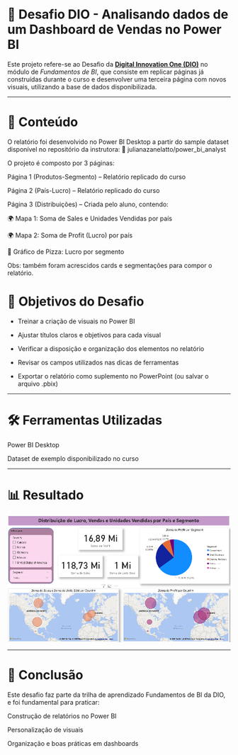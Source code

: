 # 🚀 Desafio DIO - Analisando dados de um Dashboard de Vendas no Power BI

Este projeto refere-se ao Desafio da **[Digital Innovation One (DIO)](https://web.dio.me/home)**
no módulo de *Fundamentos de BI*, que consiste em replicar páginas já construídas durante o curso e desenvolver uma terceira página com novos visuais, utilizando a base de dados disponibilizada.

---

# 📜 Conteúdo

O relatório foi desenvolvido no Power BI Desktop a partir do sample dataset disponível no repositório da instrutora:
🔗 julianazanelatto/power_bi_analyst

O projeto é composto por 3 páginas:

Página 1 (Produtos-Segmento) – Relatório replicado do curso

Página 2 (País-Lucro) – Relatório replicado do curso

Página 3 (Distribuições) – Criada pelo aluno, contendo:

🌍 Mapa 1: Soma de Sales e Unidades Vendidas por país

🌍 Mapa 2: Soma de Profit (Lucro) por país

🥧 Gráfico de Pizza: Lucro por segmento

Obs: também foram acrescidos cards e segmentações para compor o relatório.

# 🎯 Objetivos do Desafio

- Treinar a criação de visuais no Power BI

- Ajustar títulos claros e objetivos para cada visual

- Verificar a disposição e organização dos elementos no relatório

- Revisar os campos utilizados nas dicas de ferramentas

- Exportar o relatório como suplemento no PowerPoint (ou salvar o arquivo .pbix)

---

# 🛠️ Ferramentas Utilizadas

Power BI Desktop

Dataset de exemplo disponibilizado no curso

---

# 📊 Resultado

![Dashboard Vendas](img/dashVendas_preview.png)

---

# 📌 Conclusão

Este desafio faz parte da trilha de aprendizado Fundamentos de BI da DIO, e foi fundamental para praticar:

Construção de relatórios no Power BI

Personalização de visuais

Organização e boas práticas em dashboards
